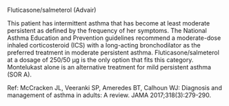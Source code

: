 Fluticasone/salmeterol (Advair)

This patient has intermittent asthma that has become at least moderate persistent as defined by the frequency of her symptoms. The National Asthma Education and Prevention guidelines recommend a moderate-dose inhaled corticosteroid (ICS) with a long-acting bronchodilator as the preferred treatment in moderate persistent asthma. Fluticasone/salmeterol at a dosage of 250/50 μg is the only option that fits this category. Montelukast alone is an alternative treatment for mild persistent asthma (SOR A).

Ref: McCracken JL, Veeranki SP, Ameredes BT, Calhoun WJ: Diagnosis and management of asthma in adults: A review. JAMA 2017;318(3):279-290.